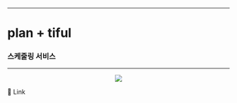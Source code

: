 ------------
# plan + tiful 
### 스케줄링 서비스 
------------
<p align="center">
  <img src="[![111](https://github.com/hennie-yun/Plantiful/assets/129652734/613f35be-7d1c-4a4f-a501-ea499ad2de38)](https://github.com/hennie-yun/Plantiful/issues/84#issue-1806182000)https://github.com/hennie-yun/Plantiful/issues/84#issue-1806182000">
</p>

🔗 Link

